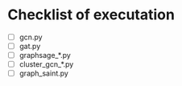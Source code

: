 # Checklist of executation

- [ ] gcn.py
- [ ] gat.py
- [ ] graphsage_*.py
- [ ] cluster_gcn_*.py
- [ ] graph_saint.py
